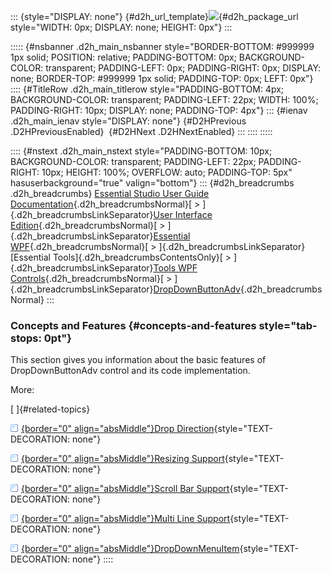 ::: {style="DISPLAY: none"}
[](ms-xhelp:///?Id=d2h_url_template){#d2h_url_template}![](!package_url!){#d2h_package_url style="WIDTH: 0px; DISPLAY: none; HEIGHT: 0px"}
:::

::::: {#nsbanner .d2h_main_nsbanner style="BORDER-BOTTOM: #999999 1px solid; POSITION: relative; PADDING-BOTTOM: 0px; BACKGROUND-COLOR: transparent; PADDING-LEFT: 0px; PADDING-RIGHT: 0px; DISPLAY: none; BORDER-TOP: #999999 1px solid; PADDING-TOP: 0px; LEFT: 0px"}
:::: {#TitleRow .d2h_main_titlerow style="PADDING-BOTTOM: 4px; BACKGROUND-COLOR: transparent; PADDING-LEFT: 22px; WIDTH: 100%; PADDING-RIGHT: 10px; DISPLAY: none; PADDING-TOP: 4px"}
::: {#ienav .d2h_main_ienav style="DISPLAY: none"}
[](ms-xhelp:///?Id=ca4b7e60-378d-45dc-b59a-c53ea6e0f95e){#D2HPrevious .D2HPreviousEnabled}  [](ms-xhelp:///?Id=18757426-5b22-4b31-bdc1-0a8acb9645ac){#D2HNext .D2HNextEnabled}
:::
::::
:::::

:::: {#nstext .d2h_main_nstext style="PADDING-BOTTOM: 10px; BACKGROUND-COLOR: transparent; PADDING-LEFT: 22px; PADDING-RIGHT: 10px; HEIGHT: 100%; OVERFLOW: auto; PADDING-TOP: 5px" hasuserbackground="true" valign="bottom"}
::: {#d2h_breadcrumbs .d2h_breadcrumbs}
[Essential Studio User Guide Documentation](ms-xhelp:///?Id=12457748-09e3-4d74-a240-8e049cedf030){.d2h_breadcrumbsNormal}[ \> ]{.d2h_breadcrumbsLinkSeparator}[User Interface Edition](ms-xhelp:///?Id=c29296b7-531c-413b-a0ec-488ca1f7f669){.d2h_breadcrumbsNormal}[ \> ]{.d2h_breadcrumbsLinkSeparator}[Essential WPF](ms-xhelp:///?Id=7f4f82c5-151c-4262-94d0-75c4626c77bc){.d2h_breadcrumbsNormal}[ \> ]{.d2h_breadcrumbsLinkSeparator}[Essential Tools]{.d2h_breadcrumbsContentsOnly}[ \> ]{.d2h_breadcrumbsLinkSeparator}[Tools WPF Controls](ms-xhelp:///?Id=2ea58a12-9426-4a63-96b4-89eb80232c2c){.d2h_breadcrumbsNormal}[ \> ]{.d2h_breadcrumbsLinkSeparator}[DropDownButtonAdv](ms-xhelp:///?Id=3c053981-d70b-4772-bc58-f128333d1fba){.d2h_breadcrumbsNormal}
:::

### Concepts and Features {#concepts-and-features style="tab-stops: 0pt"}

This section gives you information about the basic features of DropDownButtonAdv control and its code implementation.

More:

[ ]{#related-topics}

[![](button.gif){border="0" align="absMiddle"}Drop Direction](ms-xhelp:///?Id=9df6dc92-bfec-4c86-a577-df598502d1b5){style="TEXT-DECORATION: none"}

[![](button.gif){border="0" align="absMiddle"}Resizing Support](ms-xhelp:///?Id=b0b19759-4f8f-4897-b7fd-c49eb6122e4e){style="TEXT-DECORATION: none"}

[![](button.gif){border="0" align="absMiddle"}Scroll Bar Support](ms-xhelp:///?Id=e0f82e1d-0f1f-40f6-9c9f-d7b57e74180d){style="TEXT-DECORATION: none"}

[![](button.gif){border="0" align="absMiddle"}Multi Line Support](ms-xhelp:///?Id=74dcb068-628c-4fc3-99f9-3079bf14015b){style="TEXT-DECORATION: none"}

[![](button.gif){border="0" align="absMiddle"}DropDownMenuItem](ms-xhelp:///?Id=87afee25-da2f-4b06-9927-93ca60808e20){style="TEXT-DECORATION: none"}
::::
